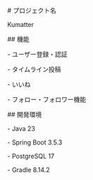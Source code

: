 \# プロジェクト名

Kumatter



\## 機能

\- ユーザー登録・認証

\- タイムライン投稿

\- いいね

\- フォロー・フォロワー機能



\## 開発環境

\- Java 23

\- Spring Boot 3.5.3

\- PostgreSQL 17

\- Gradle 8.14.2

